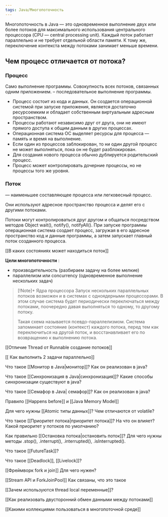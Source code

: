 ```yaml
---
tags: Java/Многопоточность
---
```

Многопоточность в Java — это одновременное выполнение двух или более потоков для максимального использования центрального процессора (CPU — central processing unit).
Каждый поток работает параллельно и не требует отдельной области памяти. К тому же, переключение контекста между потоками занимает меньше времени.

## Чем процесс отличается от потока?
### Процесс
Само выполнение программы. Совокупность всех потоков, связанных одним приложением.
– последовательное выполнение программы.
- Процесс состоит из кода и данных. Он создается операционной системой при запуске приложения, является достаточно ресурсоемким и обладает собственным виртуальным адресным пространством.
- Процессы работают независимо друг от друга, они не имеют прямого доступа к общим данным в других процессах.
- Операционная система ОС выделяет ресурсы для процесса — память и время на выполнение.
- Если один из процессов заблокирован, то ни один другой процесс не может выполняться, пока он не будет разблокирован.
- Для создания нового процесса обычно дублируется родительский процесс.
- Процесс может контролировать дочерние процессы, но не процессы того же уровня.

### Поток
— наименьшее составляющее процесса или легковесный процесс.

Они используют адресное пространство процесса и делят его с другими потоками.

Потоки могут контролироваться друг другом и общаться посредством методов Object wait(), notify(), notifyAll().
При запуске программы операционная система создает процесс, загружая в его адресное пространство код и данные программы, а затем запускает главный поток созданного процесса.

[[В каких состояниях может находиться поток]]

**Цели многопоточности** :
- производительность (разбираем задачу на более мелкие)
- параллелизм или concurrency (одновременное выполнение нескольких задач)

>[!Note]+ Ядра процессора
>Запуск нескольких параллельных потоков возможен и в системах с одноядерными процессорами. В этом случае система будет периодически переключаться между потоками, поочередно давая выполняться то одному, то другому потоку.
>
>Такая схема называется псевдо-параллелизмом. Система запоминает состояние (контекст) каждого потока, перед тем как переключиться на другой поток, и восстанавливает его по возвращению к выполнению потока.

[[Отличие Thread от Runnable создание потоков]]

[[ Как выполнить 2 задачи параллельно]]

Что такое [[Монитор в Java|монитор]]? Как он реализован в java?

Что такое [[Синхронизация в Java|синхронизация]]? Какие способы синхронизации существуют в java?

Что такое [[Семафор в Java| семафор]]? Как он реализован в java?

Правило [[Happens before]] и [[Java Memory Model]]

Для чего нужны [[Atomic типы данных]]? Чем отличаются от volatile?

Что такое [[Приоритет потока|приоритет потока]]? На что он влияет? Какой приоритет у потоков по умолчанию?

Как правильно [[Остановка потока|остановить поток]]? Для чего нужны методы .stop(), .interrupt(), .interrupted(), .isInterrupted().

Что такое [[FutureTask]]?

Что такое [[Deadlock]], [[Livelock]]?

[[Фреймворк fork и join]] Для чего нужен?

[[Stream API и ForkJoinPool]] Как связаны, что это такое

[[Зачем используются thread local переменные]]?

[[Как реализовать двусторонний обмен данными между потоками]]

[[Какими коллекциями пользоваться в многопоточной среде]]
